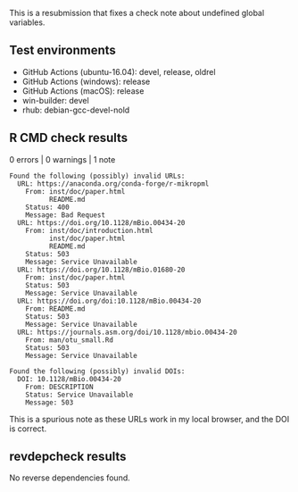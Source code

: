 This is a resubmission that fixes a check note about undefined global variables.

## Test environments

* GitHub Actions (ubuntu-16.04): devel, release, oldrel
* GitHub Actions (windows): release
* GitHub Actions (macOS): release
* win-builder: devel
* rhub: debian-gcc-devel-nold

## R CMD check results

0 errors | 0 warnings | 1 note

```
Found the following (possibly) invalid URLs:
  URL: https://anaconda.org/conda-forge/r-mikropml
    From: inst/doc/paper.html
          README.md
    Status: 400
    Message: Bad Request
  URL: https://doi.org/10.1128/mBio.00434-20
    From: inst/doc/introduction.html
          inst/doc/paper.html
          README.md
    Status: 503
    Message: Service Unavailable
  URL: https://doi.org/10.1128/mBio.01680-20
    From: inst/doc/paper.html
    Status: 503
    Message: Service Unavailable
  URL: https://doi.org/doi:10.1128/mBio.00434-20
    From: README.md
    Status: 503
    Message: Service Unavailable
  URL: https://journals.asm.org/doi/10.1128/mbio.00434-20
    From: man/otu_small.Rd
    Status: 503
    Message: Service Unavailable

Found the following (possibly) invalid DOIs:
  DOI: 10.1128/mBio.00434-20
    From: DESCRIPTION
    Status: Service Unavailable
    Message: 503
```

This is a spurious note as these URLs work in my local browser, 
and the DOI is correct.

## revdepcheck results

No reverse dependencies found.
